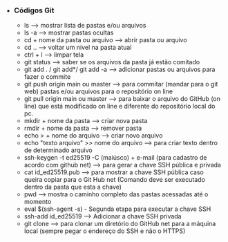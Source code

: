 - ### Códigos Git

  

  - ls --> mostrar lista de pastas e/ou arquivos
  - ls -a --> mostrar pastas ocultas
  - cd  + nome da pasta ou arquivo --> abrir pasta ou arquivo
  - cd .. --> voltar um nível na pasta atual
  - ctrl + l --> limpar tela
  - git status --> saber se os arquivos da pasta já estão comitado
  - git add . / git add*/ git add -a --> adicionar pastas ou arquivos para fazer o commite
  - git push origin main ou master --> para commitar (mandar para  o git web) pastas e/ou arquivos para o repositório on line
  - git pull origin main ou master --> para baixar o arquivo do GitHub (on line) que está modificado on line e diferente do repositório local do pc.
  - mkdir + nome da pasta --> criar nova pasta
  - rmdir + nome da pasta --> remover pasta
  - echo > + nome do arquivo --> criar novo arquivo
  - echo "texto arquivo" >> nome do arquivo --> para criar texto dentro de determinado arquivo
  - ssh-keygen -t ed25519 -C (maiúsco) + e-mail (para cadastro de acordo com github net) --> para gerar a chave SSH pública e privada
  - cat id_ed25519.pub --> para mostrar a chave SSH pública caso queira copiar para o Git Hub net (Comando deve ser executado dentro da pasta que esta a chave)
  - pwd --> mostra o caminho completo das pastas acessadas até o momento
  -  eval $(ssh-agent -s) - Segunda etapa para executar a chave SSH
  - ssh-add id_ed25519 --> Adicionar a chave SSH privada
  - git clone --> para clonar um diretório do GitHub net para a máquina local (sempre pegar o endereço do SSH e não o HTTPS)
